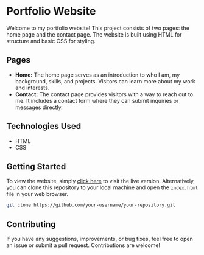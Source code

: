 

# Portfolio Website

Welcome to my portfolio website! This project consists of two pages: the home page and the contact page. The website is built using HTML for structure and basic CSS for styling.

## Pages

- **Home:** The home page serves as an introduction to who I am, my background, skills, and projects. Visitors can learn more about my work and interests.
- **Contact:** The contact page provides visitors with a way to reach out to me. It includes a contact form where they can submit inquiries or messages directly.

## Technologies Used

- HTML
- CSS

## Getting Started

To view the website, simply [click here](#) to visit the live version. Alternatively, you can clone this repository to your local machine and open the `index.html` file in your web browser.

```bash
git clone https://github.com/your-username/your-repository.git
```

## Contributing

If you have any suggestions, improvements, or bug fixes, feel free to open an issue or submit a pull request. Contributions are welcome!

